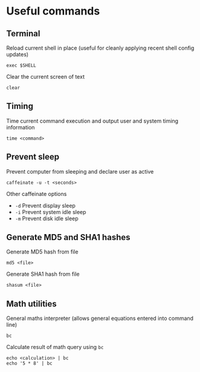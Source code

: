 # Useful commands

## Terminal

Reload current shell in place (useful for cleanly applying recent shell config updates)

    exec $SHELL

Clear the current screen of text

    clear

## Timing

Time current command execution and output user and system timing information

    time <command>

## Prevent sleep

Prevent computer from sleeping and declare user as active

    caffeinate -u -t <seconds>

Other caffeinate options

- `-d` Prevent display sleep
- `-i` Prevent system idle sleep
- `-m` Prevent disk idle sleep

## Generate MD5 and SHA1 hashes

Generate MD5 hash from file

    md5 <file>

Generate SHA1 hash from file

    shasum <file>

## Math utilities

General maths interpreter (allows general equations entered into command line)

    bc

Calculate result of math query using `bc`

    echo <calculation> | bc
    echo '5 * 8' | bc
